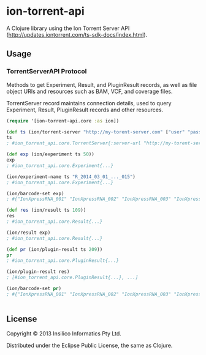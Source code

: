 # ion-torrent-api

A Clojure library using the Ion Torrent Server API (http://updates.iontorrent.com/ts-sdk-docs/index.html).

## Usage

### TorrentServerAPI Protocol ###

Methods to get Experiment, Result, and PluginResult records, as well as file
object URIs and resources such as BAM, VCF, and coverage files.

TorrentServer record maintains connection details, used to query Experiment, Result, PluginResult
records and other resources.

```clj
(require '[ion-torrent-api.core :as ion])

(def ts (ion/torrent-server "http://my-torent-server.com" ["user" "pass"]))
ts
; #ion_torrent_api.core.TorrentServer{:server-url "http://my-torent-server.com", :creds nil, :api-path "/rundb/api/v1/"}

(def exp (ion/experiment ts 50))
exp
; #ion_torrent_api.core.Experiment{...}

(ion/experiment-name ts "R_2014_03_01_..._015")
; #ion_torrent_api.core.Experiment{...}

(ion/barcode-set exp)
; #{"IonXpressRNA_001" "IonXpressRNA_002" "IonXpressRNA_003" "IonXpressRNA_004" "IonXpressRNA_005"}

(def res (ion/result ts 109))
res
; #ion_torrent_api.core.Result{...}

(ion/result exp)
; #ion_torrent_api.core.Result{...}

(def pr (ion/plugin-result ts 209))
pr
; #ion_torrent_api.core.PluginResult{...}

(ion/plugin-result res)
; [#ion_torrent_api.core.PluginResult{...}, ...]

(ion/barcode-set pr)
; #{"IonXpressRNA_001" "IonXpressRNA_002" "IonXpressRNA_003" "IonXpressRNA_004" "IonXpressRNA_005"}
                
```

## License

Copyright © 2013 Insilico Informatics Pty Ltd.

Distributed under the Eclipse Public License, the same as Clojure.
